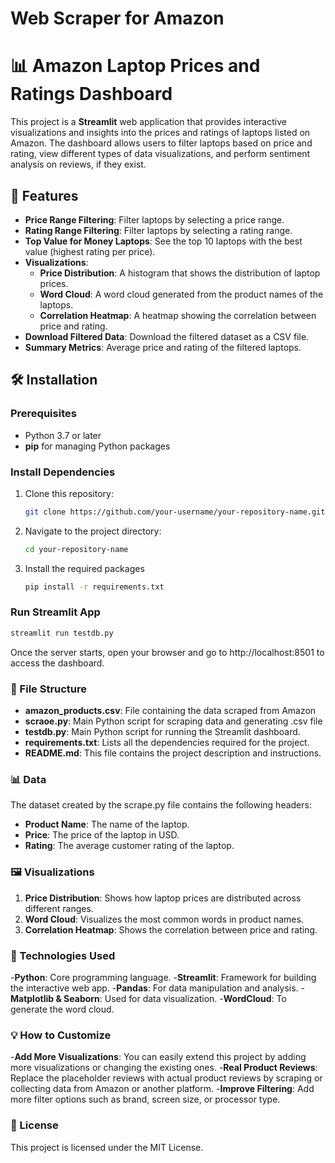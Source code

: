 # Web Scraper for Amazon
# 📊 Amazon Laptop Prices and Ratings Dashboard

This project is a **Streamlit** web application that provides interactive visualizations and insights into the prices and ratings of laptops listed on Amazon. The dashboard allows users to filter laptops based on price and rating, view different types of data visualizations, and perform sentiment analysis on reviews, if they exist.

## 🚀 Features

- **Price Range Filtering**: Filter laptops by selecting a price range.
- **Rating Range Filtering**: Filter laptops by selecting a rating range.
- **Top Value for Money Laptops**: See the top 10 laptops with the best value (highest rating per price).
- **Visualizations**:
  - **Price Distribution**: A histogram that shows the distribution of laptop prices.
  - **Word Cloud**: A word cloud generated from the product names of the laptops.
  - **Correlation Heatmap**: A heatmap showing the correlation between price and rating.
- **Download Filtered Data**: Download the filtered dataset as a CSV file.
- **Summary Metrics**: Average price and rating of the filtered laptops.

## 🛠️ Installation

### Prerequisites
- Python 3.7 or later
- **pip** for managing Python packages

### Install Dependencies

1. Clone this repository:
   ```bash
   git clone https://github.com/your-username/your-repository-name.git

2. Navigate to the project directory:
     ```bash
   cd your-repository-name

3. Install the required packages
      ```bash
   pip install -r requirements.txt


### Run Streamlit App
 ```bash
streamlit run testdb.py
 ```
Once the server starts, open your browser and go to http://localhost:8501 to access the dashboard.

### 📂 File Structure

- **amazon_products.csv**: File containing the data scraped from Amazon 
- **scraoe.py**: Main Python script for scraping data and generating .csv file
- **testdb.py**: Main Python script for running the Streamlit dashboard.
- **requirements.txt**: Lists all the dependencies required for the project.
- **README.md**: This file contains the project description and instructions.


### 📊 Data
The dataset created by the scrape.py file contains the following headers:

- **Product Name**: The name of the laptop.
- **Price**: The price of the laptop in USD.
- **Rating**: The average customer rating of the laptop.

### 🖼️ Visualizations

1. **Price Distribution**: Shows how laptop prices are distributed across different ranges.
2. **Word Cloud**: Visualizes the most common words in product names.
3. **Correlation Heatmap**: Shows the correlation between price and rating.

### 🧠 Technologies Used
-**Python**: Core programming language.
-**Streamlit**: Framework for building the interactive web app.
-**Pandas**: For data manipulation and analysis.
-**Matplotlib & Seaborn**: Used for data visualization.
-**WordCloud**: To generate the word cloud.

### 💡 How to Customize
-**Add More Visualizations**: You can easily extend this project by adding more visualizations or changing the existing ones.
-**Real Product Reviews**: Replace the placeholder reviews with actual product reviews by scraping or collecting data from Amazon or another platform.
-**Improve Filtering**: Add more filter options such as brand, screen size, or processor type.

### 📝 License
This project is licensed under the MIT License.
